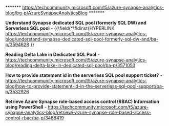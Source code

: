 ******* https://techcommunity.microsoft.com/t5/azure-synapse-analytics-blog/bg-p/AzureSynapseAnalyticsBlog *******


**Understand Synapse dedicated SQL pool (formerly SQL DW) and Serverless SQL pool** - {{\field{\*\fldinst{HYPERLINK https://techcommunity.microsoft.com/t5/azure-synapse-analytics-blog/understand-synapse-dedicated-sql-pool-formerly-sql-dw-and/ba-p/3594628 }}

**Reading Delta Lake in Dedicated SQL Pool** - https://techcommunity.microsoft.com/t5/azure-synapse-analytics-blog/reading-delta-lake-in-dedicated-sql-pool/ba-p/3571053

**How to provide statement id in the serverless SQL pool support ticket?** - https://techcommunity.microsoft.com/t5/azure-synapse-analytics-blog/how-to-provide-statement-id-in-the-serverless-sql-pool-support/ba-p/3532926

**Retrieve Azure Synapse role-based access control (RBAC) Information using PowerShell** - https://techcommunity.microsoft.com/t5/azure-synapse-analytics-blog/retrieve-azure-synapse-role-based-access-control-rbac/ba-p/3466419
